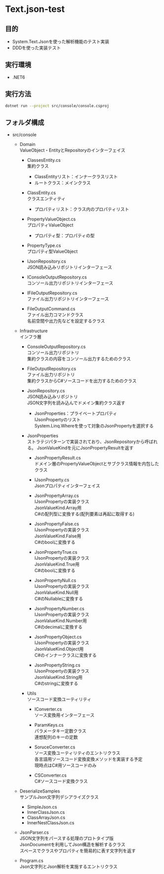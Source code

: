 # Text.json-test
## 目的
* System.Text.Jsonを使った解析機能のテスト実装  
* DDDを使った実装テスト

## 実行環境
* .NET6

## 実行方法
```sh
dotnet run --project src/console/console.csproj
```

## フォルダ構成
* src/console
  * Domain  
    ValueObject・EntityとRepositoryのインターフェイス
    * ClassesEntity.cs  
      集約クラス  
      * ClassEntityリスト：インナークラスリスト
      * ルートクラス：メインクラス

    * ClassEntity.cs  
      クラスエンティティ
      * プロパティリスト：クラス内のプロパティリスト

    * PropertyValueObject.cs  
      プロパティValueObject
      * プロパティ型：プロパティの型

    * PropertyType.cs  
      プロパティ型ValueObject

    * IJsonRepository.cs  
      JSON読み込みリポジトリインターフェース

    * IConsoleOutputRepository.cs  
      コンソール出力リポジトリインターフェース

    * IFileOutputRepository.cs  
      ファイル出力リポジトリインターフェース

    * FileOutputCommand.cs  
      ファイル出力コマンドクラス  
      名前空間や出力先などを設定するクラス

  * Infrastructure  
    インフラ層  
    * ConsoleOutputRepository.cs  
      コンソール出力リポジトリ  
      集約クラスの内容をコンソール出力するためのクラス

    * FileOutputRepository.cs  
      ファイル出力リポジトリ  
      集約クラスからC#ソースコードを出力するためのクラス
      
    * JsonRepository.cs  
      JSON読み込みリポジトリ  
      JSON文字列を読み込んでドメイン集約クラス返す
      * JsonProperties：プライベートプロパティ  
        IJsonPropertyのリスト  
        System.Linq.Whereを使って対象のJsonPropertyを選択する

    * JsonProperties  
      ストラテジパターンで実装されており、JsonRepositoryから呼ばれる。
      JsonValueKindを元にJsonPropertyResultを返す

      * JsonPropertyResult.cs  
        ドメイン層のPropertyValueObjectとサブクラス情報を内包したクラス

      * IJsonProperty.cs  
        Jsonプロパティインターフェイス  

      * JsonPropertyArray.cs  
        IJsonPropertyの実装クラス  
        JsonValueKind.Array用  
        C#の配列型に変換する(配列要素は再起に取得する)

      * JsonPropertyFalse.cs  
        IJsonPropertyの実装クラス  
        JsonValueKind.False用  
        C#のboolに変換する
        
      * JsonPropertyTrue.cs  
        IJsonPropertyの実装クラス  
        JsonValueKind.True用  
        C#のboolに変換する
        
      * JsonPropertyNull.cs  
        IJsonPropertyの実装クラス  
        JsonValueKind.Null用  
        C#のNullableに変換する
        
      * JsonPropertyNumber.cs  
        IJsonPropertyの実装クラス  
        JsonValueKind.Number用  
        C#のdecimalに変換する
        
      * JsonPropertyObject.cs  
        IJsonPropertyの実装クラス  
        JsonValueKind.Object用  
        C#のインナークラスに変換する
        
      * JsonPropertyString.cs  
        IJsonPropertyの実装クラス  
        JsonValueKind.String用  
        C#のstringに変換する

    * Utils  
      ソースコード変換ユーティリティ
      * IConverter.cs  
        ソース変換用インターフェース

      * ParamKeys.cs  
        パラメータキー定数クラス  
        連想配列のキーの定数

      * SoruceConverter.cs  
        ソース変換ユーティリティのエントリクラス  
        各言語用ソースコード変換変換メソッドを実装する予定  
        現時点はC#用ソースコードのみ

      * CSConverter.cs  
        C#ソースコード変換クラス  

  * DeserializeSamples  
    サンプルJson文字列デシアライズクラス
    * SimpleJson.cs
    * InnerClassJson.cs
    * ClassArrayJson.cs
    * InnerNestClassJson.cs

  * JsonParser.cs  
    JSON文字列をパースする処理のプロトタイプ版  
    JsonDocumentを利用してJson構造を解析するクラス  
    スペースでクラスやプロパティを簡易的に表す文字列を返す  

  * Program.cs  
    Json文字列とJson解析を実施するエントリクラス
